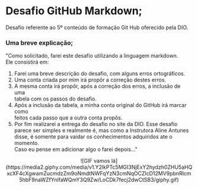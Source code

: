 # Desafio GitHub Markdown;
Desafio referente ao 5º conteúdo de formação Git Hub oferecido pela DIO.

### Uma breve explicação;
"Como solicitado, farei este desafio utilizando a linguagem markdown. <br>
Ele consistirá em: 
1. Farei uma breve descrição do desafio, com alguns erros ortográficos.
2. Uma conta criada por mim irá propôr a correção destes erros.
3. A mesma conta irá propôr, após a correção dos erros, a inclusão de uma <br>
tabela com os passos do desafio.
4. Após a inclusão da tabela, a minha conta original do GitHub irá marcar como <br>
feitos cada passo que a outra conta propôs.
5. Por fim realizarei a entrega do desafio no site da DIO.
Esse desafio parece ser simples e realmente é, mas como a Instrutora Aline Antunes <br>
disse, é somente para vaidar os conhecimentos adquiridos ate o momento. <br>
Caso eu pense em adicionar algo o farei depois..."

<center>![GIF vamos lá](https://media2.giphy.com/media/v1.Y2lkPTc5MGI3NjExY2hydzh0ZHU5aHQxcXF4cXgwamZucmdzZm9oNmdtNWFqYzN3cmNqOCZlcD12MV9pbnRlcm5hbF9naWZfYnlfaWQmY3Q9Zw/LoCDk7fecj2dwCtSB3/giphy.gif)</center>


